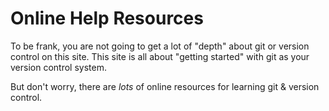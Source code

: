 # Online Help Resources

To be frank, you are not going to get a lot of "depth" about git or version control on this site. This site is all about "getting started" with git as your version control system.

But don't worry, there are *lots* of online resources for learning git & version control.

